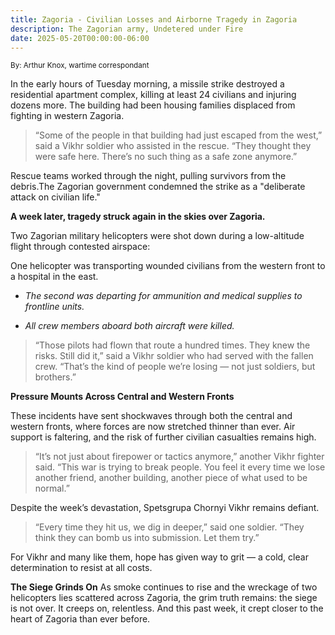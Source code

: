 ```yaml
---
title: Zagoria - Civilian Losses and Airborne Tragedy in Zagoria
description: The Zagorian army, Undetered under Fire
date: 2025-05-20T00:00:00-06:00
---
```

<sub> By: Arthur Knox, wartime correspondant <sub>


In the early hours of Tuesday morning, a missile strike destroyed a residential apartment complex, killing at least 24 civilians and injuring dozens more. The building had been housing families displaced from fighting in western Zagoria.

> “Some of the people in that building had just escaped from the west,” said a Vikhr soldier who assisted in the rescue. “They thought they were safe here. There’s no such thing as a safe zone anymore.”

Rescue teams worked through the night, pulling survivors from the debris.The Zagorian government condemned the strike as a "deliberate attack on civilian life."


**A week later, tragedy struck again in the skies over Zagoria.**

Two Zagorian military helicopters were shot down during a low-altitude flight through contested airspace:

One helicopter was transporting wounded civilians from the western front to a hospital in the east.

- *The second was departing for ammunition and medical supplies to frontline units.* 

- *All crew members aboard both aircraft were killed.*

>“Those pilots had flown that route a hundred times. They knew the risks. Still did it,” said a Vikhr soldier who had served with the fallen crew. “That’s the kind of people we’re losing — not just soldiers, but brothers.”

**Pressure Mounts Across Central and Western Fronts**

These incidents have sent shockwaves through both the central and western fronts, where forces are now stretched thinner than ever. Air support is faltering, and the risk of further civilian casualties remains high.

> “It’s not just about firepower or tactics anymore,” another Vikhr fighter said. “This war is trying to break people. You feel it every time we lose another friend, another building, another piece of what used to be normal.”

Despite the week’s devastation, Spetsgrupa Chornyi Vikhr remains defiant.

> “Every time they hit us, we dig in deeper,” said one soldier. “They think they can bomb us into submission. Let them try.”

For Vikhr and many like them, hope has given way to grit — a cold, clear determination to resist at all costs.

**The Siege Grinds On**
As smoke continues to rise and the wreckage of two helicopters lies scattered across Zagoria, the grim truth remains: the siege is not over. It creeps on, relentless. And this past week, it crept closer to the heart of Zagoria than ever before.

